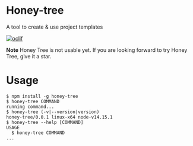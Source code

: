 # Honey-tree

A tool to create &amp; use project templates

[![oclif](https://img.shields.io/badge/cli-oclif-brightgreen.svg)](https://oclif.io)

<!-- [![Version](https://img.shields.io/npm/v/honey-tree.svg)](https://npmjs.org/package/honey-tree)
[![License](https://img.shields.io/npm/l/honey-tree.svg)](https://github.com/sahithyandev/honey-tree/blob/master/package.json) -->

**Note** Honey Tree is not usable yet. If you are looking forward to try Honey Tree, give it a star.

# Usage

<!-- usage -->

```sh-session
$ npm install -g honey-tree
$ honey-tree COMMAND
running command...
$ honey-tree (-v|--version|version)
honey-tree/0.0.1 linux-x64 node-v14.15.1
$ honey-tree --help [COMMAND]
USAGE
  $ honey-tree COMMAND
...
```

<!-- usagestop -->

<!-- toc -->
<!-- tocstop -->

<!-- usage_dis -->

<!-- usagestop_dis -->

<!-- commands_dis -->

<!-- commandsstop_dis -->
